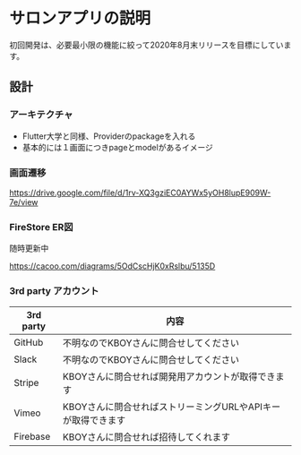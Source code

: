 # サロンアプリの説明

初回開発は、必要最小限の機能に絞って2020年8月末リリースを目標にしています。

## 設計

### アーキテクチャ

* Flutter大学と同様、Providerのpackageを入れる
* 基本的には１画面につきpageとmodelがあるイメージ

### 画面遷移

https://drive.google.com/file/d/1rv-XQ3gziEC0AYWx5yOH8lupE909W-7e/view

### FireStore ER図

随時更新中  

https://cacoo.com/diagrams/5OdCscHjK0xRslbu/5135D

### 3rd party アカウント

3rd party|内容
--|--
GitHub|不明なのでKBOYさんに問合せしてください
Slack|不明なのでKBOYさんに問合せしてください
Stripe|KBOYさんに問合せれば開発用アカウントが取得できます
Vimeo|KBOYさんに問合せればストリーミングURLやAPIキーが取得できます
Firebase|KBOYさんに問合せれば招待してくれます

